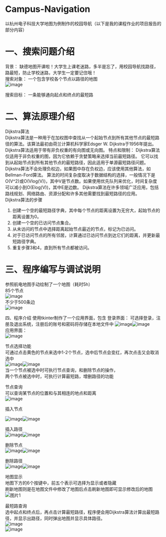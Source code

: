 # Campus-Navigation
以杭州电子科技大学地图为例制作的校园导航（以下是我的课程作业的项目报告的部分内容）  
# 一、搜索问题介绍  
背景：
缺德地图开课啦！大学生上课老迷路，多半是忘了，用校园导航找路径，路最短，防止学校迷路，大学生一定要记住哦！  
搜索对象： 
一个包含学校各个节点以路径的地图  
 ![image](https://github.com/user-attachments/assets/54d3f56e-d69b-4052-b280-717eda1a9d1f)


搜索目标：
一条能够通向起点和终点的最短路  
# 二、算法原理介绍
Dijkstra算法  
Dijkstra算法是一种用于在加权图中查找从一个起始节点到所有其他节点的最短路径的算法。该算法最初由荷兰计算机科学家Edsger W. Dijkstra于1956年提出。Dijkstra算法适用于带有非负权重的有向图或无向图。
特点和限制：
Dijkstra算法仅适用于非负权重的图，因为它依赖于贪婪策略来选择当前最短路径。
它可以找到从起始节点到所有其他节点的最短路径，因此适用于单源最短路径问题。
Dijkstra算法不会处理负权边，如果图中存在负权边，应该使用其他算法，如Bellman-Ford算法。
算法的时间复杂度取决于数据结构的选择，一般情况下是O(V^2)或O(Vlog(V))，其中V是节点数。如果使用优先队列来优化，时间复杂度可以减小到O(Elog(V))，其中E是边数。
Dijkstra算法在许多领域广泛应用，包括路线规划、网络路由、资源分配和许多其他需要找到最短路径的应用。  
Dijkstra算法的步骤  
1.	创建一个空的最短路径字典，其中每个节点的距离设置为无穷大，起始节点的距离设置为0。
2.	创建一个空的已访问节点集合。
3.	从未访问的节点中选择距离起始节点最近的节点，标记为已访问。
4.	对于已访问节点的所有邻居，计算通过已访问节点到达它们的距离，并更新最短路径字典。
5.	重复步骤3和4，直到所有节点都被访问。

# 三、程序编写与调试说明
参照航电地图手动绘制了一个地图（耗时5h）                                   
85个节点  
![image](https://github.com/user-attachments/assets/48c750a9-e1f4-4186-975a-b45656b4ed0c)  
不少于500条边  
![image](https://github.com/user-attachments/assets/120451e5-4ac8-45c9-89b1-5d50b754529a)  

 
四、程序介绍
使用tkinter制作了一个应用界面，包含
登录界面：
可选择登录，注册及退出系统，注册后的账号和密码将存储在本地文件中
 ![image](https://github.com/user-attachments/assets/6796b39b-9571-4c6a-984c-c034d7dab92c)![image](https://github.com/user-attachments/assets/52265795-af2d-410a-b5ba-44fff2843d70)  
应用界面：  
![image](https://github.com/user-attachments/assets/66fa253f-6ff3-4c83-8c90-53005cecd3ba)  

节点选择功能  
可通过点击黄色的节点来选中1-2个节点，选中后节点会变红，再次点击又会取消选中  
  ![image](https://github.com/user-attachments/assets/d140d05f-50d6-4491-b54a-49c4f601c112)![image](https://github.com/user-attachments/assets/5e26c54e-878e-4f8a-ad6c-8e47c2888dac)  
当一个节点被选中时可执行节点查询，和删除节点的操作，  
两个节点被选中时，可执行计算最短路，增删路径的功能  

节点查询  
可以查询某节点的位置和与其相连的地点和距离  
 ![image](https://github.com/user-attachments/assets/0ba89519-0913-4792-ab17-a7f02574fa9c)  
 
插入节点  

![image](https://github.com/user-attachments/assets/7441f86a-0eb6-40f3-ba07-a1b621989686)![image](https://github.com/user-attachments/assets/4be5e85c-3e23-4dd3-b0af-bb23dcc90840)  


插入路径  
![image](https://github.com/user-attachments/assets/5dd55c7b-16af-4a7c-b094-3eb30d4253f5)![image](https://github.com/user-attachments/assets/a24706d9-475a-4e92-93fa-c779e93e446b)  


删除节点  
![image](https://github.com/user-attachments/assets/5b1d6bcd-6169-448d-adf2-ababeb85236d)![image](https://github.com/user-attachments/assets/ee7fe26b-c1b8-43a4-88ed-9f4a3eaacc83)  

 
删除路径  
![image](https://github.com/user-attachments/assets/d390bc44-8ab6-455a-b725-7266e8a968e3)![image](https://github.com/user-attachments/assets/8339cbd6-342d-4dae-bffa-0e605ac41a7e)


地图显示  
地图下方的6个按键中，前五个表示可选择为显示或者隐藏  
刷新地图则是在地图文件中修改了地图后点击刷新地图即可显示修改后的地图  
![图片1](https://github.com/user-attachments/assets/ccb4ba37-750b-4590-b4fd-1d5a75a74f24)  


最短路查询  
选中起点和终点后，再点击计算最短路径，程序便会用Dijkstra算法计算出最短路径，并显示出路径，同时弹出地图并显示具体路径。  
 ![image](https://github.com/user-attachments/assets/0dba2a15-80ce-4303-aa95-0134e4cba547)  
![image](https://github.com/user-attachments/assets/69a107a2-fe1d-4f77-8fa6-0a0cee80bc77)  

 

